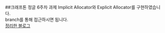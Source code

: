 ##크래프톤 정글 6주차 과제
Implicit Allocator와 Explicit Allocator를 구현하였습니다.</br>
branch를 통해 접근하시면 됩니다.</br>
[정리한 블로그](https://beapro.tistory.com/4#%ED%8F%AC%EC%8A%A4%ED%8C%85%EC%9D%84%20%EB%A7%88%EC%B9%98%EB%A9%B0-1)

